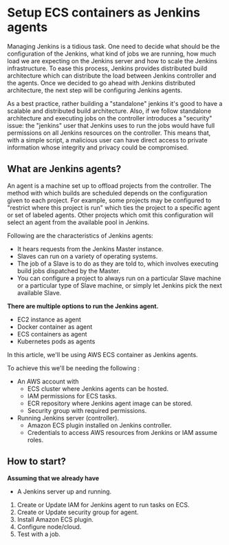 <h1>Setup ECS containers as Jenkins agents</h1>

Managing Jenkins is a tidious task. One need to decide what should be the configuration of the Jenkins, what kind of jobs we are running, how much load we are expecting on the Jenkins server and how to scale the Jenkins infrastructure. To ease this process, Jenkins provides distributed build architecture which can distribute the load between Jenkins controller and the agents. Once we decided to go ahead with Jenkins distributed architecture, the next step will be configuring Jenkins agents.

As a best practice, rather building a "standalone" jenkins it's good to have a scalable and distributed build architecture. Also, if we follow standalone architecture and executing jobs on the controller introduces a "security" issue: the "jenkins" user that Jenkins uses to run the jobs would have full permissions on all Jenkins resources on the controller. This means that, with a simple script, a malicious user can have direct access to private information whose integrity and privacy could be compromised.

<h2>What are Jenkins agents? </h2>
An agent is a machine set up to offload projects from the controller. The method with which builds are scheduled depends on the configuration given to each project. For example, some projects may be configured to "restrict where this project is run" which ties the project to a specific agent or set of labeled agents. Other projects which omit this configuration will select an agent from the available pool in Jenkins.

Following are the characteristics of Jenkins agents:
* It hears requests from the Jenkins Master instance.
* Slaves can run on a variety of operating systems.
* The job of a Slave is to do as they are told to, which involves executing build jobs dispatched by the Master.
* You can configure a project to always run on a particular Slave machine or a particular type of Slave machine, or simply let Jenkins pick the next available Slave.

**There are multiple options to run the Jenkins agent.**

* EC2 instance as agent
* Docker container as agent
* ECS containers as agent
* Kubernetes pods as agents

In this article, we'll be using AWS ECS container as Jenkins agents.

To achieve this we'll be needing the following :
* An AWS account with
  * ECS cluster where Jenkins agents can be hosted.
  * IAM permissions for ECS tasks.
  * ECR repository where Jenkins agent image can be stored.
  * Security group with required permissions.
* Running Jenkins server (controller).
  * Amazon ECS plugin installed on Jenkins controller.
  * Credentials to access AWS resources from Jenkins or IAM assume roles.

<h2>How to start? </h2>

**Assuming that we already have**
* A Jenkins server up and running.


1. Create or Update IAM for Jenkins agent to run tasks on ECS.
2. Create or Update security group for agent.
3. Install Amazon ECS plugin.
4. Configure node/cloud.
5. Test with a job.
